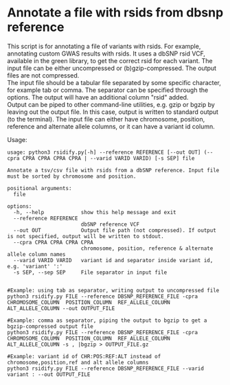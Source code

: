 # Annotate a file with rsids from dbsnp reference
This script  is for annotating a file of variants with rsids. For example, annotating custom GWAS results with rsids. It uses a dbSNP rsid VCF, available in the green library, to get the correct rsid for each variant. The input file can be either uncompressed or (b)gzip-compressed. The output files are not compressed.  
The input file should be a tabular file separated by some specific character, for example tab or comma. The separator can be specified through the options. The output will have an additional column "rsid" added.  
Output can be piped to other command-line utilities, e.g. gzip or bgzip by leaving out the output file. In this case, output is written to standard output (to the terminal).
The input file can either have chromosome, position, reference and alternate allele columns, or it can have a variant id column.

Usage:
```
usage: python3 rsidify.py[-h] --reference REFERENCE [--out OUT] (--cpra CPRA CPRA CPRA CPRA | --varid VARID VARID) [-s SEP] file

Annotate a tsv/csv file with rsids from a dbSNP reference. Input file must be sorted by chromosome and position.

positional arguments:
  file

options:
  -h, --help            show this help message and exit
  --reference REFERENCE
                        dbSNP reference VCF
  --out OUT             Output file path (not compressed). If output is not specified, output will be written to stdout.
  --cpra CPRA CPRA CPRA CPRA
                        chromosome, position, reference & alternate allele column names
  --varid VARID VARID   variant id and separator inside variant id, e.g. 'variant' ':'
  -s SEP, --sep SEP     File separator in input file


#Example: using tab as separator, writing output to uncompressed file
python3 rsidify.py FILE --reference DBSNP_REFERENCE_FILE -cpra CHROMOSOME_COLUMN  POSITION_COLUMN  REF_ALLELE_COLUMN ALT_ALLELE_COLUMN --out OUTPUT_FILE

#Example: comma as separator, piping the output to bgzip to get a bgzip-compressed output file
python3 rsidify.py FILE --reference DBSNP_REFERENCE_FILE -cpra CHROMOSOME_COLUMN  POSITION_COLUMN  REF_ALLELE_COLUMN ALT_ALLELE_COLUMN -s , |bgzip > OUTPUT_FILE.gz

#Example: variant id of CHR:POS:REF:ALT instead of chromosome,position,ref and alt allele columns
python3 rsidify.py FILE --reference DBSNP_REFERENCE_FILE --varid variant : --out OUTPUT_FILE
```
